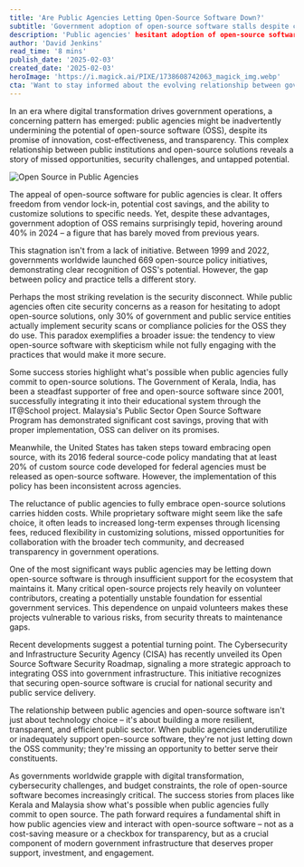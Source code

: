 ```yaml
---
title: 'Are Public Agencies Letting Open-Source Software Down?'
subtitle: 'Government adoption of open-source software stalls despite clear benefits'
description: 'Public agencies' hesitant adoption of open-source software reveals a concerning pattern of missed opportunities and security challenges. Despite clear benefits and numerous policy initiatives, government OSS adoption remains stagnant at 40% in 2024, while only 30% implement proper security measures. Success stories from Kerala and Malaysia demonstrate the potential, but widespread adoption requires a fundamental shift in how agencies approach and support open-source solutions.'
author: 'David Jenkins'
read_time: '8 mins'
publish_date: '2025-02-03'
created_date: '2025-02-03'
heroImage: 'https://i.magick.ai/PIXE/1738608742063_magick_img.webp'
cta: 'Want to stay informed about the evolving relationship between government and open-source software? Follow us on LinkedIn for regular updates and insights into public sector technology transformation.'
---
```


In an era where digital transformation drives government operations, a concerning pattern has emerged: public agencies might be inadvertently undermining the potential of open-source software (OSS), despite its promise of innovation, cost-effectiveness, and transparency. This complex relationship between public institutions and open-source solutions reveals a story of missed opportunities, security challenges, and untapped potential.

![Open Source in Public Agencies](https://i.magick.ai/PIXE/1738608742067_magick_img.webp)

The appeal of open-source software for public agencies is clear. It offers freedom from vendor lock-in, potential cost savings, and the ability to customize solutions to specific needs. Yet, despite these advantages, government adoption of OSS remains surprisingly tepid, hovering around 40% in 2024 – a figure that has barely moved from previous years.

This stagnation isn't from a lack of initiative. Between 1999 and 2022, governments worldwide launched 669 open-source policy initiatives, demonstrating clear recognition of OSS's potential. However, the gap between policy and practice tells a different story.

Perhaps the most striking revelation is the security disconnect. While public agencies often cite security concerns as a reason for hesitating to adopt open-source solutions, only 30% of government and public service entities actually implement security scans or compliance policies for the OSS they do use. This paradox exemplifies a broader issue: the tendency to view open-source software with skepticism while not fully engaging with the practices that would make it more secure.

Some success stories highlight what's possible when public agencies fully commit to open-source solutions. The Government of Kerala, India, has been a steadfast supporter of free and open-source software since 2001, successfully integrating it into their educational system through the IT@School project. Malaysia's Public Sector Open Source Software Program has demonstrated significant cost savings, proving that with proper implementation, OSS can deliver on its promises.

Meanwhile, the United States has taken steps toward embracing open source, with its 2016 federal source-code policy mandating that at least 20% of custom source code developed for federal agencies must be released as open-source software. However, the implementation of this policy has been inconsistent across agencies.

The reluctance of public agencies to fully embrace open-source solutions carries hidden costs. While proprietary software might seem like the safe choice, it often leads to increased long-term expenses through licensing fees, reduced flexibility in customizing solutions, missed opportunities for collaboration with the broader tech community, and decreased transparency in government operations.

One of the most significant ways public agencies may be letting down open-source software is through insufficient support for the ecosystem that maintains it. Many critical open-source projects rely heavily on volunteer contributors, creating a potentially unstable foundation for essential government services. This dependence on unpaid volunteers makes these projects vulnerable to various risks, from security threats to maintenance gaps.

Recent developments suggest a potential turning point. The Cybersecurity and Infrastructure Security Agency (CISA) has recently unveiled its Open Source Software Security Roadmap, signaling a more strategic approach to integrating OSS into government infrastructure. This initiative recognizes that securing open-source software is crucial for national security and public service delivery.

The relationship between public agencies and open-source software isn't just about technology choice – it's about building a more resilient, transparent, and efficient public sector. When public agencies underutilize or inadequately support open-source software, they're not just letting down the OSS community; they're missing an opportunity to better serve their constituents.

As governments worldwide grapple with digital transformation, cybersecurity challenges, and budget constraints, the role of open-source software becomes increasingly critical. The success stories from places like Kerala and Malaysia show what's possible when public agencies fully commit to open source. The path forward requires a fundamental shift in how public agencies view and interact with open-source software – not as a cost-saving measure or a checkbox for transparency, but as a crucial component of modern government infrastructure that deserves proper support, investment, and engagement.